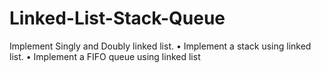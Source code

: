 # Linked-List-Stack-Queue
Implement Singly and Doubly linked list. • Implement a stack using linked list. • Implement a FIFO queue using linked list
